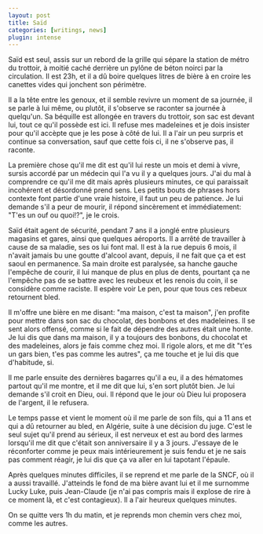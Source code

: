 ```yaml
---
layout: post
title: Saïd
categories: [writings, news]
plugin: intense
---
```


Saïd est seul, assis sur un rebord de la grille qui sépare la station
de métro du trottoir, à moitié caché derrière un pylône de béton
noirci par la circulation.  Il est 23h, et il a dû boire quelques
litres de bière à en croire les canettes vides qui jonchent son
périmètre.

Il a la tête entre les genoux, et il semble revivre un moment de sa
journée, il se parle à lui même, ou plutôt, il s'observe se raconter
sa journée à quelqu'un. Sa béquille est allongée en travers du
trottoir, son sac est devant lui, tout ce qu'il possède est ici. Il
refuse mes madeleines et je dois insister pour qu'il accèpte que je
les pose à côté de lui. Il a l'air un peu surpris et continue sa
conversation, sauf que cette fois ci, il ne s'observe pas, il raconte.

La première chose qu'il me dit est qu'il lui reste un mois et demi à
vivre, sursis accordé par un médecin qui l'a vu il y a quelques jours.
J'ai du mal à comprendre ce qu'il me dit mais après plusieurs minutes,
ce qui paraissait incohérent et désordonné prend sens. Les petits
bouts de phrases hors contexte font partie d'une vraie histoire, il
faut un peu de patience. Je lui demande s'il a peur de mourir, il
répond sincèrement et immédiatement: "T'es un ouf ou quoi!?", je le
crois.

Saïd était agent de sécurité, pendant 7 ans il a jonglé entre
plusieurs magasins et gares, ainsi que quelques aéroports. Il a arrêté
de travailler à cause de sa maladie, ses os lui font mal.  Il est à la
rue depuis 6 mois, il n'avait jamais bu une goutte d'alcool avant,
depuis, il ne fait que ça et est saoul en permanence.  Sa main droite
est paralysée, sa hanche gauche l'empêche de courir, il lui manque de
plus en plus de dents, pourtant ça ne l'empêche pas de se battre avec
les reubeux et les renois du coin, il se considère comme raciste. Il
espère voir Le pen, pour que tous ces rebeux retournent bled.

Il m'offre une bière en me disant: "ma maison, c'est ta maison", j'en
profite pour mettre dans son sac du chocolat, des bonbons et des
madeleines. Il se sent alors offensé, comme si le fait de dépendre des
autres était une honte. Je lui dis que dans ma maison, il y a toujours
des bonbons, du chocolat et des madeleines, alors je fais comme chez
moi. Il rigole alors, et me dit "t'es un gars bien, t'es pas comme les
autres", ça me touche et je lui dis que d'habitude, si.

Il me parle ensuite des dernières bagarres qu'il a eu, il a des
hématomes partout qu'il me montre, et il me dit que lui, s'en sort
plutôt bien. Je lui demande s'il croit en Dieu, oui. Il répond que le
jour où Dieu lui proposera de l'argent, il le refusera.

Le temps passe et vient le moment où il me parle de son fils, qui a 11
ans et qui a dû retourner au bled, en Algérie, suite à une décision du
juge. C'est le seul sujet qu'il prend au sérieux, il est nerveux et
est au bord des larmes lorsqu'il me dit que c'était son anniversaire
il y a 3 jours. J'essaye de le réconforter comme je peux mais
intérieurement je suis fendu et je ne sais pas comment réagir, je lui
dis que ça va aller en lui tapotant l'épaule.

Après quelques minutes difficiles, il se reprend et me parle de la
SNCF, où il a aussi travaillé. J'atteinds le fond de ma bière avant
lui et il me surnomme Lucky Luke, puis Jean-Claude (je n'ai pas
compris mais il explose de rire à ce moment là, et c'est
contagieux). Il a l'air heureux quelques minutes.

On se quitte vers 1h du matin, et je reprends mon chemin vers chez
moi, comme les autres.
